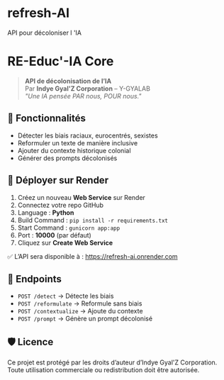 # refresh-AI
API pour décoloniser l 'IA
# RE-Educ'-IA Core

> **API de décolonisation de l’IA**  
> Par **Indye Gyal'Z Corporation** – Y-GYALAB  
> *"Une IA pensée PAR nous, POUR nous."*

## 🔧 Fonctionnalités

- Détecter les biais raciaux, eurocentrés, sexistes
- Reformuler un texte de manière inclusive
- Ajouter du contexte historique colonial
- Générer des prompts décolonisés

## 🚀 Déployer sur Render

1. Créez un nouveau **Web Service** sur Render
2. Connectez votre repo GitHub
3. Language : **Python**
4. Build Command : `pip install -r requirements.txt`
5. Start Command : `gunicorn app:app`
6. Port : **10000** (par défaut)
7. Cliquez sur **Create Web Service**

✅ L’API sera disponible à : https://refresh-ai.onrender.com 

## 📡 Endpoints

- `POST /detect` → Détecte les biais
- `POST /reformulate` → Reformule sans biais
- `POST /contextualize` → Ajoute du contexte
- `POST /prompt` → Génère un prompt décolonisé

## 🛡️ Licence
Ce projet est protégé par les droits d’auteur d’Indye Gyal'Z Corporation.  
Toute utilisation commerciale ou redistribution doit être autorisée.
